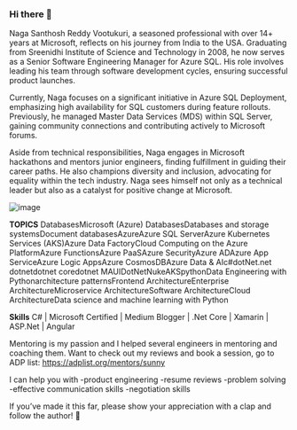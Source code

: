 ### Hi there 👋

Naga Santhosh Reddy Vootukuri, a seasoned professional with over 14+ years at Microsoft, reflects on his journey from India to the USA. Graduating from Sreenidhi Institute of Science and Technology in 2008, he now serves as a Senior Software Engineering Manager for Azure SQL. His role involves leading his team through software development cycles, ensuring successful product launches.

Currently, Naga focuses on a significant initiative in Azure SQL Deployment, emphasizing high availability for SQL customers during feature rollouts. Previously, he managed Master Data Services (MDS) within SQL Server, gaining community connections and contributing actively to Microsoft forums.

Aside from technical responsibilities, Naga engages in Microsoft hackathons and mentors junior engineers, finding fulfillment in guiding their career paths. He also champions diversity and inclusion, advocating for equality within the tech industry. Naga sees himself not only as a technical leader but also as a catalyst for positive change at Microsoft.

![image](https://github.com/sunnynagavo/sunnynagavo/assets/65618035/2b6464d1-bec0-4524-9a6f-b0919b7d4df5)


**TOPICS**
DatabasesMicrosoft (Azure) DatabasesDatabases and storage systemsDocument databasesAzureAzure SQL ServerAzure Kubernetes Services (AKS)Azure Data FactoryCloud Computing on the Azure PlatformAzure FunctionsAzure PaaSAzure SecurityAzure ADAzure App ServiceAzure Logic AppsAzure CosmosDBAzure Data & AIc#dotNet.net dotnetdotnet coredotnet MAUIDotNetNukeAKSpythonData Engineering with Pythonarchitecture patternsFrontend ArchitectureEnterprise ArchitectureMicroservice ArchitectureSoftware ArchitectureCloud ArchitectureData science and machine learning with Python

**Skills** C# | Microsoft Certified | Medium Blogger | .Net Core | Xamarin | ASP.Net | Angular

Mentoring is my passion and I helped several engineers in mentoring and coaching them. Want to check out my reviews and book a session, go to ADP list: https://adplist.org/mentors/sunny

I can help you with
-product engineering
-resume reviews
-problem solving
-effective communication skills
-negotiation skills

If you’ve made it this far, please show your appreciation with a clap and follow the author! 👏️️
<!--
**sunnynagavo/sunnynagavo** is a ✨ _special_ ✨ repository because its `README.md` (this file) appears on your GitHub profile.

Here are some ideas to get you started:

- 🔭 I’m currently working on ...
- 🌱 I’m currently learning ...
- 👯 I’m looking to collaborate on ...
- 🤔 I’m looking for help with ...
- 💬 Ask me about ...
- 📫 How to reach me: ...
- 😄 Pronouns: ...
- ⚡ Fun fact: ...
-->
